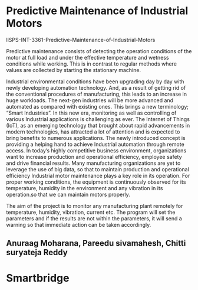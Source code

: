 # Predictive Maintenance of Industrial Motors
llSPS-INT-3361-Predictive-Maintenance-of-Industrial-Motors

Predictive maintenance consists of detecting the operation conditions of the motor at full load and under the effective temperature and wetness conditions while working. This is in contrast to regular methods where values are collected by starting the stationary machine.

Industrial environmental conditions have been upgrading day by day with newly developing automation technology. And, as a result of getting rid of the conventional procedures of manufacturing, this leads to an increase in huge workloads. The next-gen industries will be more advanced and automated as compared with existing ones. This brings a new terminology; “Smart Industries”. In this new era, monitoring as well as controlling of various Industrial applications is challenging as ever. The Internet of Things (IoT), as an emerging technology that brought about rapid advancements in modern technologies,  has attracted a lot of attention and is expected to bring benefits to numerous applications. The newly introduced concept is providing a helping hand to achieve Industrial automation through remote access.
In today’s highly competitive business environment, organizations want to increase production and operational efficiency, employee safety and drive financial  results. Many  manufacturing  organizations are  yet to  leverage the  use  of big  data, so that to maintain  production and operational efficiency Industrial motor maintenance plays a key role in its operation. For proper working conditions, the equipment is continuously observed for its temperature, humidity in the environment and any vibration in its operation.so that we can maintain motors properly.

The aim of the project is to monitor any manufacturing plant remotely for temperature, humidity, vibration, current etc. The program will set the parameters and if the results are not within the parameters, it will send a warning so that immediate action can be taken accordingly.

## Anuraag Moharana, Pareedu sivamahesh, Chitti suryateja Reddy
# Smartbridge
